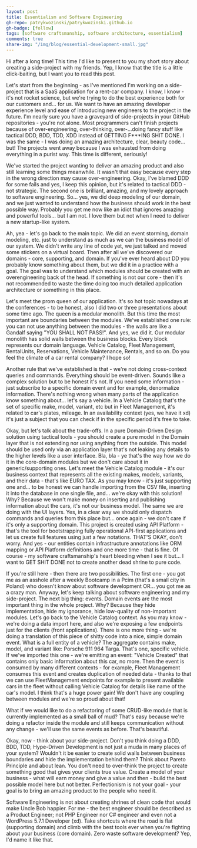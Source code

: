 ```yaml
---
layout: post
title: Essentialism and Software Engineering  
gh-repo: patrykwozinski/patrykwozinski.github.io
gh-badge: [follow]
tags: [software craftsmanship, software architecture, essentialism]
comments: true
share-img: "/img/blog/essential-development-small.jpg"
---
```


Hi after a long time! This time I'd like to present to you my short story about creating a side-project with my friends. Yep, I know that the title is a little click-baiting, but I want you to read this post.

Let's start from the beginning - as I've mentioned I'm working on a side-project that is a SaaS application for a rent-car company. I know, I know - it's not rocket science, but we're trying to do the best experience both for our customers and... for us. We want to have an amazing developer experience level and ease of introducing new engineers to the project in the future. I'm nearly sure you have a graveyard of side-projects in your GitHub repositories - you're not alone. Most programmers can't finish projects because of over-engineering, over-thinking, over-...doing fancy stuff like tactical DDD, BDD, TDD, XDD instead of GETTING F***ING SHIT DONE. I was the same - I was doing an amazing architecture, clear, beauty code... but! The projects went away because I was exhausted from doing everything in a purist way. This time is different, seriously!

We've started the project wanting to deliver an amazing product and also still learning some things meanwhile. It wasn't that easy because every step in the wrong direction may cause over-engineering. Okay, I've blamed DDD for some fails and yes, I keep this opinion, but it's related to tactical DDD - not strategic. The second one is brilliant, amazing, and my lovely approach to software engineering. So... yes, we did deep modeling of our domain, and we just wanted to understand how the business should work in the best possible way. Probably you get me now like an idiot that ignores amazing and powerful tools... but I am not. I love them but not when I need to deliver a new startup-like system.

Ah, yea - let's go back to the main topic. We did an event storming, domain modeling, etc. just to understand as much as we can the business model of our system. We didn't write any line of code yet, we just talked and moved some stickers on a virtual board. Then after all we've discovered our domains - core, supporting, and domain. If you've ever heard about DD you probably know something about them, but we did it in a practice with a goal. The goal was to understand which modules should be created with an overengineering back of the head. If something is not our core - then it's not recommended to waste the time doing too much detailed application architecture or something in this place.

Let's meet the prom queen of our application. It's so hot topic nowadays at the conferences - to be honest, also I did two or three presentations about some time ago. The queen is a modular monolith. But this time the most important are boundaries between the modules. We've established one rule: you can not use anything between the modules - the walls are like a Gandalf saying "YOU SHALL NOT PASS!". And yes, we did it. Our modular monolith has solid walls between the business blocks. Every block represents our domain language. Vehicle Catalog, Fleet Management, RentalUnits, Reservations, Vehicle Maintenance, Rentals, and so on. Do you feel the climate of a car rental company? I hope so!

Another rule that we've established is that - we're not doing cross-context queries and commands. Everything should be event-driven. Sounds like a complex solution but to be honest it's not. If you need some information - just subscribe to a specific domain event and for example, denormalize information. There's nothing wrong when many parts of the application know something about... let's say a vehicle. In a Vehicle Catalog that's the set of specific make, model, variant, etc but in Fleet Management, it's related to car's plates, mileage. In an availability context (yes, we have it xd) it's just a subject that you can check if in the specific period it's free to take.

Okay, but let's talk about the trade-offs. In a pure Domain-Driven Design solution using tactical tools - you should create a pure model in the Domain layer that is not extending nor using anything from the outside. This model should be used only via an application layer that's not leaking any details to the higher levels like a user interface. Bla, bla - ye that's the way how we do it in the core-domain modules but we don't care about it in generic/supporting ones. Let's meet the Vehicle Catalog module - it's our business context that represents all the existing makes, models, variants, and their data - that's like EURO TAX. As you may know - it's just supporting one and... to be honest we can handle importing from the CSV file, inserting it into the database in one single file, and... we're okay with this solution! Why? Because we won't make money on inserting and publishing information about the cars, it's not our business model. The same we are doing with the UI layers. Yes, in a clear way we should only dispatch commands and queries from this place but... once again - we don't care if it's only a supporting domain. This project is created using API Platform - that's the tool for bootstrapping fully operational API-first applications and let us create full features using just a few notations. THAT'S OKAY, don't worry. And yes - our entities contain infrastructure annotations like ORM mapping or API Platform definitions and one more time - that is fine. Of course - my software craftsmanship's heart bleeding when I see it but... I want to GET SHIT DONE not to create another dead shrine to pure code.

If you're still here - then there are two possibilities. The first one - you got me as an asshole after a weekly Bootcamp in a Pcim (that's a small city in Poland) who doesn't know about software development OR... you got me as a crazy man. Anyway, let's keep talking about software engineering and my side-project. The next big thing: events. Domain events are the most important thing in the whole project. Why? Because they hide implementation, hide my ignorance, hide low-quality of non-important modules. Let's go back to the Vehicle Catalog context. As you may know - we're doing a data import here, and also we're exposing a few endpoints just for the clients (front applications). There is one more thing - we're doing a translation of this piece of shitty code into a nice, simple domain event. What is a full entity of a vehicle? The aggregate contains make, model, and variant like: Porsche 911 964 Targa. That's one, specific vehicle. If we've imported this one - we're emitting an event: "Vehicle Created" that contains only basic information about this car, no more. Then the event is consumed by many different contexts - for example, Fleet Management consumes this event and creates duplication of needed data - thanks to that we can use FleetManagement endpoints for example to present available cars in the fleet without calling Vehicle Catalog for details like name of the car's model. I think that's a huge power gain! We don't have any coupling between modules and we're so proud about that!

What if we would like to do a refactoring of some CRUD-like module that is currently implemented as a small ball of mud? That's easy because we're doing a refactor inside the module and still keeps communication without any change - we'll use the same events as before. That's beautiful.

Okay, now - think about your side-project. Don't you think doing a DDD, BDD, TDD, Hype-Driven Development is not just a muda in many places of your system? Wouldn't it be easier to create solid walls between business boundaries and hide the implementation behind them? Think about Pareto Principle and about lean. You don't need to over-think the project to create something good that gives your clients true value. Create a model of your business - what will earn money and give a value and then - build the best possible model here but not better. Perfectionism is not your goal - your goal is to bring an amazing product to the people who need it.

Software Engineering is not about creating shrines of clean code that would make Uncle Bob happier. For me - the best engineer should be described as a Product Engineer; not PHP Engineer nor C# engineer and even not a WordPress 5.7.1 Developer (xd).
Take shortcuts where the road is flat (supporting domain) and climb with the best tools ever when you're fighting about your business (core domain). Zero waste software development? Yep, I'd name it like that.

